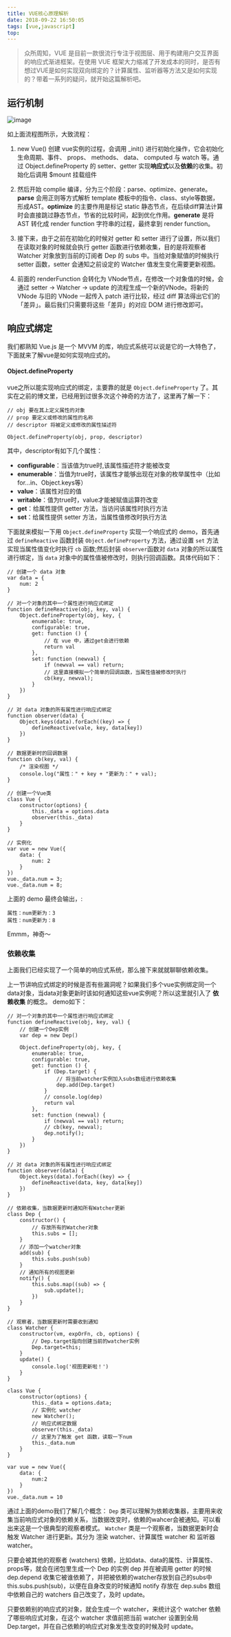 ```yaml
---
title: VUE核心原理解析
date: 2018-09-22 16:50:05
tags: [vue,javascript]
top:
---
```

> 众所周知，VUE 是目前一款很流行专注于视图层、用于构建用户交互界面的响应式渐进框架。在使用 VUE 框架大力缩减了开发成本的同时，是否有想过VUE是如何实现双向绑定的？计算属性、监听器等方法又是如何实现的？带着一系列的疑问，就开始这篇解析吧。

## 运行机制
![image](http://p70gzm2sm.bkt.clouddn.com/1606e7eaa2a664e8.jpg)

如上面流程图所示，大致流程：

1. new Vue() 创建 vue实例的过程，会调用 _init() 进行初始化操作，它会初始化生命周期、事件、 props、 methods、 data、 computed 与 watch 等。通过 Object.defineProperty 的 setter、getter 实现**响应式**以及**依赖**的收集。初始化后调用 $mount 挂载组件

2. 然后开始 complie 编译，分为三个阶段：parse、optimize、generate。**parse** 会用正则等方式解析 template 模板中的指令、class、style等数据，形成AST。**optimize** 的主要作用是标记 static 静态节点，在后续diff算法计算时会直接跳过静态节点，节省的比较时间，起到优化作用。**generate** 是将 AST 转化成 render function 字符串的过程，最终拿到 render function。

3. 接下来，由于之前在初始化的时候对 getter 和 setter 进行了设置，所以我们在读取对象的时候就会执行 getter 函数进行依赖收集，目的是将观察者 Watcher 对象放到当前的订阅者 Dep 的 subs 中。当给对象赋值的时候执行 setter 函数，setter 会通知之前设定的 Watcher 值发生变化需要更新视图。

4. 前面的 renderFunction 会转化为 VNode节点，在修改一个对象值的时候，会通过 setter -> Watcher -> update 的流程生成一个新的VNode。将新的 VNode 与旧的 VNode 一起传入 patch 进行比较，经过 diff 算法得出它们的「差异」。最后我们只需要将这些「差异」的对应 DOM 进行修改即可。

## 响应式绑定
我们都熟知 Vue.js 是一个 MVVM 的库，响应式系统可以说是它的一大特色了，下面就来了解vue是如何实现响应式的。

#### Object.defineProperty
vue之所以能实现响应式的绑定，主要靠的就是 `Object.defineProperty` 了。其实在之前的博文里，已经用到过很多次这个神奇的方法了，这里再了解一下：
```
// obj 要在其上定义属性的对象
// prop 要定义或修改的属性的名称
// descriptor 将被定义或修改的属性描述符

Object.defineProperty(obj, prop, descriptor)

```
其中，descriptor有如下几个属性：
- **configurable**：当该值为true时,该属性描述符才能被改变
- **enumerable**：当值为true时，该属性才能够出现在对象的枚举属性中（比如 for...in、Object.keys等）
- **value**：该属性对应的值
- **writable**：值为true时，value才能被赋值运算符改变
- **get**：给属性提供 getter 方法，当访问该属性时执行方法
- **set**：给属性提供 setter 方法，当属性值修改时执行方法

下面就来模拟一下用 `Object.defineProperty` 实现一个响应式的 demo，首先通过 `defineReactive` 函数封装 `Object.defineProperty` 方法，通过设置 `set` 方法实现当属性值变化时执行 `cb` 函数;然后封装 `observer`函数对 `data` 对象的所以属性进行绑定，当 `data` 对象中的属性值被修改时，则执行回调函数。具体代码如下：

```
// 创建一个 data 对象
var data = {
    num: 2
}

// 对一个对象的其中一个属性进行响应式绑定
function defineReactive(obj, key, val) {
    Object.defineProperty(obj, key, {
        enumerable: true,
        configurable: true,
        get: function () {
            // 在 vue 中，通过get会进行依赖
            return val
        },
        set: function (newval) {
            if (newval == val) return;
            // 这里直接模拟一个简单的回调函数，当属性值被修改时执行
            cb(key, newval);
        }
    })
}

// 对 data 对象的所有属性进行响应式绑定
function observer(data) {
    Object.keys(data).forEach((key) => {
        defineReactive(vale, key, data[key])
    })
}

// 数据更新时的回调数据
function cb(key, val) {
    /* 渲染视图 */
    console.log("属性：" + key + "更新为：" + val);
}

// 创建一个Vue类
class Vue {
    constructor(options) {
        this._data = options.data
        observer(this._data)
    }
}

// 实例化
var vue = new Vue({
    data: {
        num: 2
    }
})
vue._data.num = 3;
vue._data.num = 8;

```

上面的 demo 最终会输出，:
```
属性：num更新为：3
属性：num更新为：8
```

Emmm，神奇～

### 依赖收集
上面我们已经实现了一个简单的响应式系统，那么接下来就就聊聊依赖收集。

上一节讲响应式绑定的时候是否有些漏洞呢？如果我们多个vue实例绑定同一个data对象，当data对象更新时该如何通知这些vue实例呢？所以这里就引入了 **依赖收集** 的概念。
demo如下：
```
// 对一个对象的其中一个属性进行响应式绑定
function defineReactive(obj, key, val) {
    // 创建一个Dep实例
    var dep = new Dep()

    Object.defineProperty(obj, key, {
        enumerable: true,
        configurable: true,
        get: function () {
            if (Dep.target) {
                // 将当前watcher实例加入subs数组进行依赖收集
                dep.add(Dep.target)
            }
            // console.log(dep)
            return val
        },
        set: function (newval) {
            if (newval == val) return;
            // cb(key, newval);
            dep.notify();
        }
    })
}

// 对 data 对象的所有属性进行响应式绑定
function observer(data) {
    Object.keys(data).forEach((key) => {
        defineReactive(data, key, data[key])
    })
}

// 依赖收集，当数据更新时通知所有Watcher更新
class Dep {
    constructor() {
        // 存放所有的Watcher对象
        this.subs = [];
    }
    // 添加一个watcher对象
    add(sub) {
        this.subs.push(sub)
    }
    // 通知所有的视图更新
    notify() {
        this.subs.map((sub) => {
            sub.update();
        })
    }
}

// 观察者，当数据更新时需要收到通知
class Watcher {
    constructor(vm, expOrFn, cb, options) {
        // Dep.target指向创建当前的watcher实例
        Dep.target=this;
    }
    update() {
        console.log('视图更新啦！')
    }
}

class Vue {
    constructor(options) {
        this._data = options.data;
        // 实例化 watcher
        new Watcher();
        // 响应式绑定数据
        observer(this._data)
        // 这里为了触发 get 函数，读取一下num
        this._data.num
    }
}

var vue = new Vue({
    data: {
        num:2
    }
})
vue._data.num = 10

```

通过上面的demo我们了解几个概念：
`Dep` 类可以理解为依赖收集器，主要用来收集当前响应式对象的依赖关系，当数据改变时，依赖的wahcer会被通知。可以看出来这是一个很典型的观察者模式。
`Watcher` 类是一个观察者，当数据更新时会触发 Watcher 进行更新。其分为 渲染 watcher、计算属性 watcher 和 监听器 watcher。

只要会被其他的观察者 (watchers) 依赖，比如data、data的属性、计算属性、props等，就会在闭包里生成一个 Dep 的实例 dep 并在被调用 getter 的时候 dep.depend 收集它被谁依赖了，并把被依赖的watcher存放到自己的subs中 this.subs.push(sub)，以便在自身改变的时候通知 notify 存放在 dep.subs 数组中依赖自己的 watchers 自己改变了，及时 update。

只要依赖别的响应式的对象，就会生成一个 watcher，来统计这个 watcher 依赖了哪些响应式对象，在这个 watcher 求值前把当前 watcher 设置到全局 Dep.target，并在自己依赖的响应式对象发生改变的时候及时 update。






